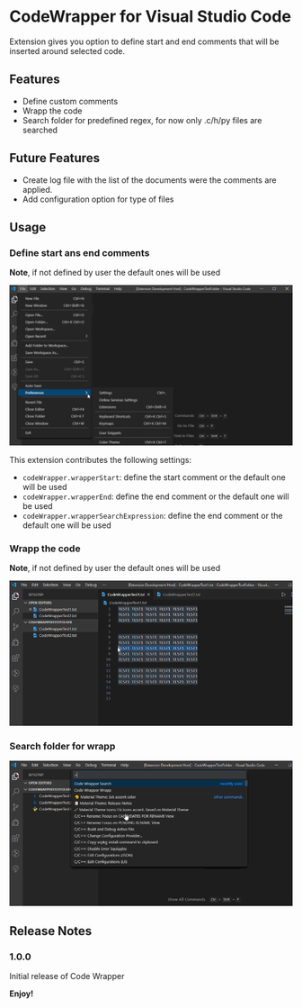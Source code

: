 # CodeWrapper for Visual Studio Code

Extension gives you option to define start and end comments that will be inserted around selected code.

## Features

* Define custom comments
* Wrapp the code
* Search folder for predefined regex, for now only .c/h/py files are searched
## Future Features
* Create log file with the list of the documents were the comments are applied.
* Add configuration option for type of files

## Usage
### Define start ans end comments
**Note**, if not defined by user the default ones will be used

![Image of settings](gifs/Settings.gif)

This extension contributes the following settings:

* `codeWrapper.wrapperStart`: define the start comment or the default one will be used
* `codeWrapper.wrapperEnd`: define the end comment or the default one will be used
* `codeWrapper.wrapperSearchExpression`: define the end comment or the default one will be used

### Wrapp the code
**Note**, if not defined by user the default ones will be used

![Image of wrapp](gifs/Wrapp.gif)

### Search folder for wrapp

![Image of search](gifs/Search.gif)

## Release Notes

### 1.0.0

Initial release of Code Wrapper

**Enjoy!**
